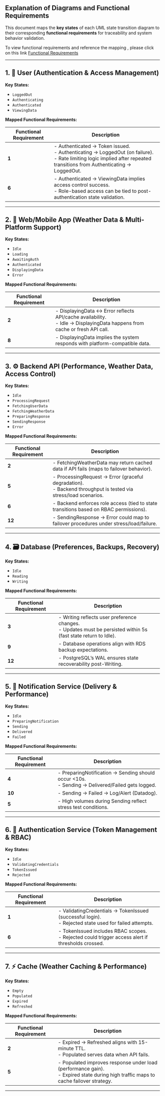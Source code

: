 ## Explanation of Diagrams and Functional Requirements
This document maps the **key states** of each UML state transition diagram to their corresponding **functional requirements** for traceability and system behavior validation.

To view functional requirements and reference the mapping , please click on this link [Functional Requirements](https://github.com/mehluli-dlamini-219105359/sundry-weather-notifications/blob/main/SYSTEM%20REQUIREMENTS.md)

---

## 1. 👤 User (Authentication & Access Management)

**Key States:**  
- `LoggedOut`  
- `Authenticating`  
- `Authenticated`  
- `ViewingData`  

**Mapped Functional Requirements:**

| Functional Requirement | Description |
|------|-------------|
| **1** | - Authenticated → Token issued.<br> - Authenticating → LoggedOut (on failure).<br> - Rate limiting logic implied after repeated transitions from Authenticating → LoggedOut. |
| **6** | - Authenticated → ViewingData implies access control success.<br> - Role-based access can be tied to post-authentication state validation. |

---

## 2. 📱 Web/Mobile App (Weather Data & Multi-Platform Support)

**Key States:**  
- `Idle`  
- `Loading`  
- `AwaitingAuth`  
- `Authenticated`  
- `DisplayingData`  
- `Error`  

**Mapped Functional Requirements:**

| Functional Requirement | Description |
|------|-------------|
| **2** | - DisplayingData ↔ Error reflects API/cache availability.<br> - Idle → DisplayingData happens from cache or fresh API call. |
| **8** | - DisplayingData implies the system responds with platform-compatible data. |

---

## 3. ⚙️ Backend API (Performance, Weather Data, Access Control)

**Key States:**  
- `Idle`  
- `ProcessingRequest`  
- `FetchingUserData`  
- `FetchingWeatherData`  
- `PreparingResponse`  
- `SendingResponse`  
- `Error`  

**Mapped Functional Requirements:**

| Functional Requirement | Description |
|------|-------------|
| **2** | - FetchingWeatherData may return cached data if API fails (maps to failover behavior). |
| **5** | - ProcessingRequest → Error (graceful degradation).<br> - Backend throughput is tested via stress/load scenarios. |
| **6** | - Backend enforces role access (tied to state transitions based on RBAC permissions). |
| **12** | - SendingResponse → Error could map to failover procedures under stress/load/failure. |

---

## 4. 🗃 Database (Preferences, Backups, Recovery)

**Key States:**  
- `Idle`  
- `Reading`  
- `Writing`  

**Mapped Functional Requirements:**

| Functional Requirement | Description |
|------|-------------|
| **3** | - Writing reflects user preference changes.<br> - Updates must be persisted within 5s (fast state return to Idle). |
| **9** | - Database operations align with RDS backup expectations. |
| **12** | - PostgreSQL’s WAL ensures state recoverability post-Writing. |

---

## 5. 📣 Notification Service (Delivery & Performance)

**Key States:**  
- `Idle`  
- `PreparingNotification`  
- `Sending`  
- `Delivered`  
- `Failed`  

**Mapped Functional Requirements:**

| Functional Requirement | Description |
|------|-------------|
| **4** | - PreparingNotification → Sending should occur <10s.<br> - Sending → Delivered/Failed gets logged. |
| **10** | - Sending → Failed → Log/Alert (Datadog). |
| **5** | - High volumes during Sending reflect stress test conditions. |

---

## 6. 🔐 Authentication Service (Token Management & RBAC)

**Key States:**  
- `Idle`  
- `ValidatingCredentials`  
- `TokenIssued`  
- `Rejected`  

**Mapped Functional Requirements:**

| Functional Requirement | Description |
|------|-------------|
| **1** | - ValidatingCredentials → TokenIssued (successful login).<br> - Rejected state used for failed attempts. |
| **6** | - TokenIssued includes RBAC scopes.<br> - Rejected could trigger access alert if thresholds crossed. |

---

## 7. ⚡ Cache (Weather Caching & Performance)

**Key States:**  
- `Empty`  
- `Populated`  
- `Expired`  
- `Refreshed`  

**Mapped Functional Requirements:**

| Functional Requirement | Description |
|------|-------------|
| **2** | - Expired → Refreshed aligns with 15-minute TTL.<br> - Populated serves data when API fails. |
| **5** | - Populated improves response under load (performance gain).<br> - Expired state during high traffic maps to cache failover strategy. |

---
